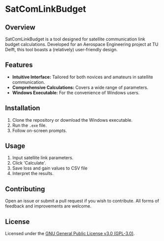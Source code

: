 # SatComLinkBudget

## Overview
SatComLinkBudget is a tool designed for satellite communication link budget calculations. Developed for an Aerospace Engineering project at TU Delft, this tool boasts a (relatively) user-friendly design.

## Features
- **Intuitive Interface:** Tailored for both novices and amateurs in satellite communication.
- **Comprehensive Calculations:** Covers a wide range of parameters.
- **Windows Executable:** For the convenience of Windows users.

## Installation
1. Clone the repository or download the Windows executable.
2. Run the `.exe` file.
3. Follow on-screen prompts.

## Usage
1. Input satellite link parameters.
2. Click 'Calculate'.
3. Save loss and gain values to CSV file
4. Interpret the results.

## Contributing
Open an issue or submit a pull request if you wish to contribute. All forms of feedback and improvements are welcome.

## License
Licensed under the [GNU General Public License v3.0 (GPL-3.0)](LICENSE).
